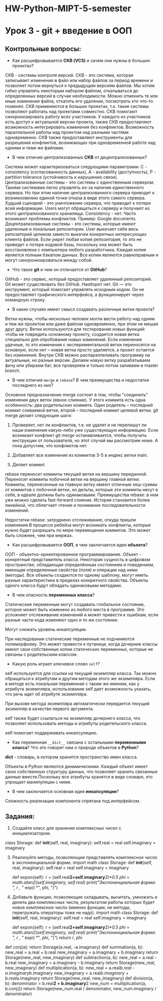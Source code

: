 # HW-Python-MIPT-5-semester
# Урок 3 - git + введение в ООП
## Контрольные вопросы:
- Как расшифровывается __СКВ (VCS)__ и зачем они нужны 
в больших проектах?

СКВ - системы контроля версий. СКВ - это система, которая записывает изменения в файл или набор файлов за период времени и позволяет потом вернуться к предыдущим версиям файлов.
Мы хотим гибко управлять некоторым набором файлом, откатываться до определенных версий в случае необходимости. Можно отменить те или иные изменения файла, откатить его удаление, посмотреть кто что-то поменял. 
СКВ применяются в больших проектах, т.к. такие системы позволяют работать над проектами совместно. СКВ помогают синхронизировать работу всех участников. У каждого из участников есть доступ к актуальной версии проекта, также СКВ предоставляют возможность интегрировать изменения без конфликтов.
Возможность параллельной работы над проектом над разными частями одновременно. СКВ также предоставляют инструменты для разрешения конфликтов, возникающих при одновременной работе над одними и теми же файлами.
- В чем отличия централизованных __СКВ__ от 
децентрализованных?

Система может характеризоваться следующими параметрами: C - consistency (согласованность данных), A - availability (доступность), P - partition tolerance (устойчивость к нарушению связи). 
Централизованные системы - это системы с единственным сервером. Такими системами легко управлять из-за наличия единственного сервера. Но при этом наличие централизованного сервера приводит к возникновению единой точки отказа в виде этого самого сервера. 
Худший сценарий - это уничтожение сервера, что приводит к потери всей информации. Users могут обращаться к серверу и получают из этого централизованного хранилища. Consistency - нет. Часто возникают проблемы конфликтов. Пример: Google documents. 
Децентрализованные системы - это системы, которые имеют удаленные и локальные репозитории.
User выкачает себе весь репозиторий целиком заместо выкачки конкретных интересующих клиента файлов. Если умрет любая копия репозитория, то это не приведет к потере кодовой базы, поскольку она может быть восстановлена с компьютера любого разработчика. Каждая копия является полным бэкапом данных.
Все копии являются равноправным и могут синхронизироваться между собой.
- Что такое __git__ и чем он отличается от __GitHub__?
  
GitHub - это сервис, который предоставляет удаленный репозиторий. Git может существовать без GitHub. Наоборот нет.
Git — это инструмент, который помогает управлять исходным кодом. Он не предоставляет графического интерфейса, а функционирует через командную строку.

- В каких случаях имеет смысл создавать различные 
ветки проекта?

Ветки нужны, чтобы несколько человек могли вести работу над одним и тем же проектом или даже файлом одновременно, при этом не мешая друг другу.
Ветки используются для тестирования новых функций: чтобы не повредить основному проекту, создается новая ветка специально для опробования новых изменений. Если изменения удачные, то это изменения с экспериментальной ветки переносятся на основную, если нет – новая ветка просто удаляется, а проект остается без изменений.
Внутри СКВ можно распараллеливать программу на актуальные, но разные версии. Делаем новую ветку разрабатываем фичу или убираем баг, все проверяем и только потом заливаем в master branch.

- В чем отличия `merge` и `rebase`? В чем 
преимущества и недостатки последнего из них?

Основное предназначение merge состоит в том, чтобы "соединить" изменения двух веток (явное слияние). 
У этого коммита есть одна особенность: два родительских коммита. Один родитель – последний коммит сливаемой ветки, второй – последний коммит целевой ветки.
git merge делает следующие шаги:
1) Проверяет, нет ли конфликтов, т.е. не удалят и не перепишут ли наши изменения какую-либо уже существующую информацию. Если возникает конфликт git merge останавливается, чтобы получить инструкции от пользователя, но этот случай мы рассмотрим ниже. А пока допустим, что конфликтов нет.
   
2) Добавляет все изменения из коммитов 3-5 в индекс ветки main.
   
3) Делает коммит.
   
rebase переносит коммиты текущей ветки на вершину переданной. Переносит коммиты побочной ветки на вершину главной ветки. Коммиты, перенесенные на главную ветку имеют отличные хеш-суммы от коммитов с побочной ветки, но дельты, которые эти коммиты несут в себе, в идеале должны быть одинаковыми.
Преимущества rebase: в нем уже можно сделать fast-forward слияние. История становится более линейной, что облегчает чтение и понимание последовательности изменений.

Недостатки rebase: затруднено отслеживание, откуда пришли изменения.В процессе ребейза могут возникать конфликты, которые нужно будет разрешать по мере перемещения коммитов. Это может быть сложнее, чем при мержах.

- Как расшифровывается __ООП__, в чем заключается идея __объекта__?
  
ООП - объектно-ориентированное программирование. Объект - конкретный представитель класса. Некоторая сущность в цифровом пространстве, обладающая определённым состоянием и поведением, имеющая определенные свойства (поля) и операции над ними (методы).
Все объекты создаются по одному шаблону, могут иметь разные характеристики в пределах конкретного свойства. Объекты одного класса будут обладать одинаковыми методами.

- В чем опасность __переменных класса__?
  
Статические переменные могут создавать глобальное состояние, которое может быть изменено из любого места в программе. Это усложняет отслеживание изменений и может привести к ошибкам, если разные части кода изменяют одно и то же состояние.

Могут снижать уровень инкапсуляции.

При наследовании статические переменные не подчиняются полиморфизму. Это может привести к путанице, когда дочерние классы имеют свои собственные копии статических переменных, которые не связаны с родительским классом.

- Какую роль играет ключевое слово `self`?
  
 self используется для ссылки на текущий экземпляр класса. Так можно обращаться к атрибутам и другим методам этого же экземпляра.
Если в методе есть локальная переменная с таким же именем, как у атрибута экземпляра, использование self дает возможность указать, что речь идет об атрибуте экземпляра.

При вызове метода экземпляра автоматически передается текущий экземпляр в качестве первого аргумента.

self также будет ссылаться на экземпляр дочернего класса, что позволяет использовать методы и атрибуты родительского класса.

self помогает поддерживать инкапсуляцию.

- Как переменная `__dict__` связана с 
остальными __переменными класса__?
Что это говорит нам о природе объектов в __Python__?

__dict__ - словарь, в котором хранится пространство имен класса.

Объекты в Python являются динамическими. Каждый объект имеет свою собственную структуру данных, что позволяет хранить связанные данные вместе.Поскольку все атрибуты хранятся в виде словаря, это упрощает манипуляции с ними. 

- В чем заключается основная идея __инкапсуляции__?
  
Сложность реализации компонента спрятана под интерфейсом.


## Задания:
1) Создайте класс для хранения комплексных чисел с инициализатором.
        <html>
          <head>
            <title>Test</title>
          </head>

class Storage:
    def __init__(self, real, imaginary):
        self.real = real
        self.imaginary = imaginary

3) Реализуйте методы, позволяющие представлять комплексное число в 
экспоненциальной форме.
import math
class Storage:
    def __init__(self, real, imaginary):
        self.real = real
        self.imaginary = imaginary

    def expon(self):
        r = (self.real**2+self.imaginary**2)**0.5
        phi = math.atan2(self.imaginary, self.real)
        print("Экспоненциальная форма: ", r , "* exp(i *", phi, ")")


4) Добавьте функции, позволяющие складывать, вычитать, 
умножать и делить два комплексных числа, результатом работы 
которых будет новое комплексное число (именно функции, не методы, 
перегружать операторы тоже не надо).
import math
class Storage:
    def __init__(self, real, imaginary):
        self.real = real
        self.imaginary = imaginary

    def expon(self):
        r = (self.real**2+self.imaginary**2)**0.5
        phi = math.atan2(self.imaginary, self.real)
        print("Экспоненциальная форма: ", r , "* exp(i *", phi, ")")
        return r, phi

def conj(a):
    return Storage(a.real, -a.imaginary)
def summation(a, b):
    new_real = a.real + b.real
    new_imaginary = a.imaginary + b.imaginary
    return Storage(new_real, new_imaginary)
def subtraction(a, b):
    new_real = a.real - b.real
    new_imaginary = a.imaginary - b.imaginary
    return Storage(new_real, new_imaginary)
def multiplication(a, b):
    new_real = a.real*b.real - a.imaginary*b.imaginary
    new_imaginary = a.real*b.imaginary + b.real*a.imaginary
    return Storage(new_real, new_imaginary)
def division(a, b):
    denominator = b.real**2 + b.imaginary**2
    new_num = multiplication(a, b.conj())
    return Storage(new_num.real / denominator, new_num.imaginary / denominator)
